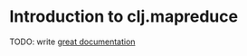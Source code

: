 # Introduction to clj.mapreduce

TODO: write [great documentation](http://jacobian.org/writing/great-documentation/what-to-write/)
